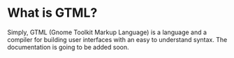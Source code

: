 # What is GTML?
Simply, GTML (Gnome Toolkit Markup Language) is a language and a compiler for building user interfaces with an easy to understand syntax.
The documentation is going to be added soon.